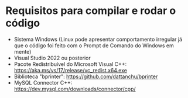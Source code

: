 # Requisitos para compilar e rodar o código
- Sistema Windows (Linux pode apresentar comportamento irregular já que o código foi feito com o Prompt de Comando do Windows em mente)
- Visual Studio 2022 ou posterior
- Pacote Redistribuível do Microsoft Visual C++: https://aka.ms/vs/17/release/vc_redist.x64.exe
- Biblioteca "bprinter": https://github.com/dattanchu/bprinter
- MySQL Connector C++: https://dev.mysql.com/downloads/connector/cpp/